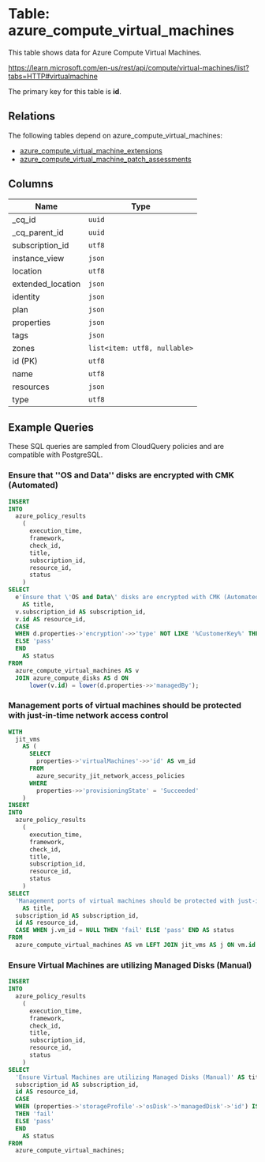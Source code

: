 # Table: azure_compute_virtual_machines

This table shows data for Azure Compute Virtual Machines.

https://learn.microsoft.com/en-us/rest/api/compute/virtual-machines/list?tabs=HTTP#virtualmachine

The primary key for this table is **id**.

## Relations

The following tables depend on azure_compute_virtual_machines:
  - [azure_compute_virtual_machine_extensions](azure_compute_virtual_machine_extensions)
  - [azure_compute_virtual_machine_patch_assessments](azure_compute_virtual_machine_patch_assessments)

## Columns

| Name          | Type          |
| ------------- | ------------- |
|_cq_id|`uuid`|
|_cq_parent_id|`uuid`|
|subscription_id|`utf8`|
|instance_view|`json`|
|location|`utf8`|
|extended_location|`json`|
|identity|`json`|
|plan|`json`|
|properties|`json`|
|tags|`json`|
|zones|`list<item: utf8, nullable>`|
|id (PK)|`utf8`|
|name|`utf8`|
|resources|`json`|
|type|`utf8`|

## Example Queries

These SQL queries are sampled from CloudQuery policies and are compatible with PostgreSQL.

### Ensure that ''OS and Data'' disks are encrypted with CMK (Automated)

```sql
INSERT
INTO
  azure_policy_results
    (
      execution_time,
      framework,
      check_id,
      title,
      subscription_id,
      resource_id,
      status
    )
SELECT
  e'Ensure that \'OS and Data\' disks are encrypted with CMK (Automated)'
    AS title,
  v.subscription_id AS subscription_id,
  v.id AS resource_id,
  CASE
  WHEN d.properties->'encryption'->>'type' NOT LIKE '%CustomerKey%' THEN 'fail'
  ELSE 'pass'
  END
    AS status
FROM
  azure_compute_virtual_machines AS v
  JOIN azure_compute_disks AS d ON
      lower(v.id) = lower(d.properties->>'managedBy');
```

### Management ports of virtual machines should be protected with just-in-time network access control

```sql
WITH
  jit_vms
    AS (
      SELECT
        properties->'virtualMachines'->>'id' AS vm_id
      FROM
        azure_security_jit_network_access_policies
      WHERE
        properties->>'provisioningState' = 'Succeeded'
    )
INSERT
INTO
  azure_policy_results
    (
      execution_time,
      framework,
      check_id,
      title,
      subscription_id,
      resource_id,
      status
    )
SELECT
  'Management ports of virtual machines should be protected with just-in-time network access control'
    AS title,
  subscription_id AS subscription_id,
  id AS resource_id,
  CASE WHEN j.vm_id = NULL THEN 'fail' ELSE 'pass' END AS status
FROM
  azure_compute_virtual_machines AS vm LEFT JOIN jit_vms AS j ON vm.id = j.vm_id;
```

### Ensure Virtual Machines are utilizing Managed Disks (Manual)

```sql
INSERT
INTO
  azure_policy_results
    (
      execution_time,
      framework,
      check_id,
      title,
      subscription_id,
      resource_id,
      status
    )
SELECT
  'Ensure Virtual Machines are utilizing Managed Disks (Manual)' AS title,
  subscription_id AS subscription_id,
  id AS resource_id,
  CASE
  WHEN (properties->'storageProfile'->'osDisk'->'managedDisk'->'id') IS NULL
  THEN 'fail'
  ELSE 'pass'
  END
    AS status
FROM
  azure_compute_virtual_machines;
```


